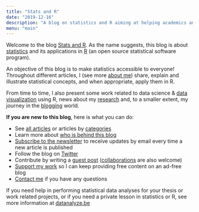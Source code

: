 ```yaml
---
title: "Stats and R"
date: "2019-12-16"
description: "A blog on statistics and R aiming at helping academics and professionals working with data to grasp important concepts in statistics and to apply them in R"
menu: "main"
---
```


Welcome to the blog [Stats and R](/). As the name suggests, this blog is about [statistics](/tags/statistics/) and its applications in [R](/tags/r/) (an open source statistical software program).

An objective of this blog is to make statistics accessible to everyone! Throughout different articles, I (see more [about me](/about/)) share, explain and illustrate statistical concepts, and when appropriate, apply them in R.

From time to time, I also present some work related to data science & [data visualization](/tags/visualization/) using R, news about my [research](/tags/research/) and, to a smaller extent, my journey in the [blogging](/tags/blogging/) world.

**If you are new to this blog**, here is what you can do:

* See [all articles](/blog/) or articles by [categories](/tags/)
* Learn more about [who is behind this blog](/about/)
* [Subscribe to the newsletter](/subscribe/) to receive updates by email every time a new article is published
* Follow the blog on [Twitter](https://twitter.com/statsandr)
* Contribute by writing a [guest post](/contribute/) ([collaborations](/tags/collaboration/) are also welcome)
* [Support my work](/support/) so I can keep providing free content on an ad-free blog
* [Contact me](/contact/) if you have any questions

If you need help in performing statistical data analyses for your thesis or work related projects, or if you need a private lesson in statistics or R, see more information at [datanalyze.be](https://datanalyze.be/)
<br>
